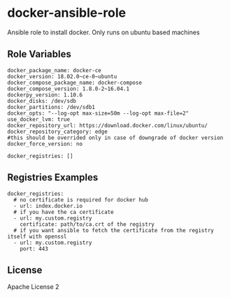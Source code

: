 # docker-ansible-role

Ansible role to install docker.
Only runs on ubuntu based machines

Role Variables
--------------

```
docker_package_name: docker-ce
docker_version: 18.02.0~ce-0~ubuntu
docker_compose_package_name: docker-compose
docker_compose_version: 1.8.0-2~16.04.1
dockerpy_version: 1.10.6
docker_disks: /dev/sdb
docker_partitions: /dev/sdb1
docker_opts: "--log-opt max-size=50m --log-opt max-file=2"
use_docker_lvm: true
docker_repository_url: https://download.docker.com/linux/ubuntu/
docker_repository_category: edge
#this should be overrided only in case of downgrade of docker version
docker_force_version: no

docker_registries: []
```

Registries  Examples
----------
```
docker_registries:
  # no certificate is required for docker hub
  - url: index.docker.io
  # if you have the ca certificate
  - url: my.custom.registry
    certificate: path/to/ca.crt of the registry
  # if you want ansible to fetch the certificate from the registry itself with openssl
  - url: my.custom.registry
    port: 443
```
License
-------

Apache License 2
